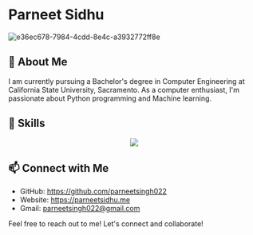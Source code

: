 <!--### Hi there 👋
-->
<!--
**parneetsingh022/parneetsingh022** is a ✨ _special_ ✨ repository because its `README.md` (this file) appears on your GitHub profile.

Here are some ideas to get you started:

- 🔭 I’m currently working on ...
- 🌱 I’m currently learning ...
- 👯 I’m looking to collaborate on ...
- 🤔 I’m looking for help with ...
- 💬 Ask me about ...
- 📫 How to reach me: ...
- 😄 Pronouns: ...
- ⚡ Fun fact: ...
-->
# Parneet Sidhu

![e36ec678-7984-4cdd-8e4c-a3932772ff8e](https://github.com/parneetsingh022/parneetsingh022/assets/99793808/12cead9c-3511-4a75-b81f-2509159bd030)


## 👋 About Me

I am currently pursuing a Bachelor's degree in Computer Engineering at California State University, Sacramento.
As a computer enthusiast, I'm passionate about Python programming and Machine learning.

## 🚀 Skills

<p align="center">
  <a href="https://skillicons.dev">
    <img src="https://skillicons.dev/icons?i=python,java,javascript,html,css,tensorflow,django,sqlite,docker" />
  </a>
</p>

<!--## 💼 Projects

### [Project Name]

- **Description:** Brief description of the project
- **Repository:** [Link to the repository]

### [Project Name]

- **Description:** Brief description of the project
- **Repository:** [Link to the repository]-->

## 📫 Connect with Me

- GitHub: https://github.com/parneetsingh022
- Website: https://parneetsidhu.me
- Gmail: parneetsingh022@gmail.com


Feel free to reach out to me! Let's connect and collaborate!

